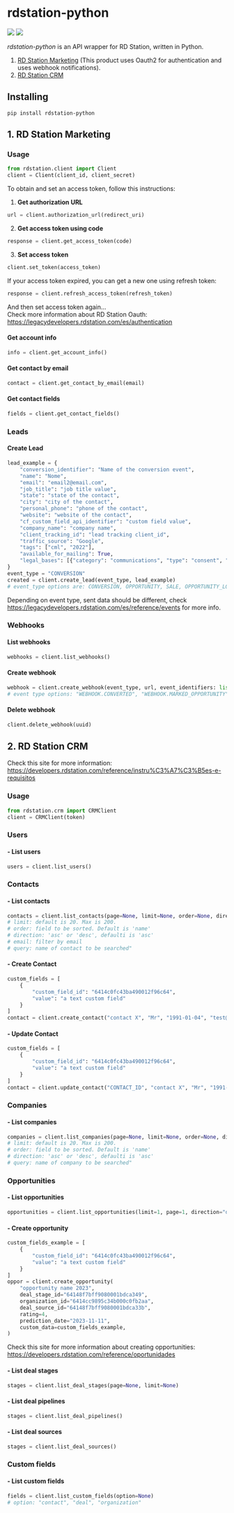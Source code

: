 # rdstation-python
![](https://img.shields.io/badge/version-0.2.2-success) ![](https://img.shields.io/badge/Python-3.8%20|%203.9%20|%203.10%20|%203.11-4B8BBE?logo=python&logoColor=white)  

*rdstation-python* is an API wrapper for RD Station, written in Python.
1. [RD Station Marketing](#1-rd-station-marketing) (This product uses Oauth2 for authentication and uses webhook notifications). 
2. [RD Station CRM](#2-rd-station-crm)

## Installing
```
pip install rdstation-python
```
## 1. RD Station Marketing
### Usage
```python
from rdstation.client import Client
client = Client(client_id, client_secret)
```
To obtain and set an access token, follow this instructions:
1. **Get authorization URL**
```python
url = client.authorization_url(redirect_uri)
```
2. **Get access token using code**
```python
response = client.get_access_token(code)
```
3. **Set access token**
```python
client.set_token(access_token)
```
If your access token expired, you can get a new one using refresh token:
```python
response = client.refresh_access_token(refresh_token)
```
And then set access token again...  
Check more information about RD Station Oauth: https://legacydevelopers.rdstation.com/es/authentication
#### Get account info
```python
info = client.get_account_info()
```
#### Get contact by email
```python
contact = client.get_contact_by_email(email)
```
#### Get contact fields
```python
fields = client.get_contact_fields()
```
### Leads
#### Create Lead
```python
lead_example = {
    "conversion_identifier": "Name of the conversion event",
    "name": "Nome",
    "email": "email2@email.com",
    "job_title": "job title value",
    "state": "state of the contact",
    "city": "city of the contact",
    "personal_phone": "phone of the contact",
    "website": "website of the contact",
    "cf_custom_field_api_identifier": "custom field value",
    "company_name": "company name",
    "client_tracking_id": "lead tracking client_id",
    "traffic_source": "Google",
    "tags": ["cml", "2022"],
    "available_for_mailing": True,
    "legal_bases": [{"category": "communications", "type": "consent", "status": "granted"}],
}
event_type = "CONVERSION"
created = client.create_lead(event_type, lead_example)
# event_type options are: CONVERSION, OPPORTUNITY, SALE, OPPORTUNITY_LOST, ORDER_PLACED, ORDER_PLACED_ITEM, CART_ABANDONED, CART_ABANDONED_ITEM, CHAT_STARTED, CHAT_FINISHED, CALL_FINISHED, MEDIA_PLAYBACK_STARTED, MEDIA_PLAYBACK_STOPPED
```
Depending on event type, sent data should be different, check https://legacydevelopers.rdstation.com/es/reference/events for more info.
### Webhooks
#### List webhooks
```python
webhooks = client.list_webhooks()
```
#### Create webhook
```python
webhook = client.create_webhook(event_type, url, event_identifiers: list = None, include_relations: list =None)
# event type options: "WEBHOOK.CONVERTED", "WEBHOOK.MARKED_OPPORTUNITY"
```
#### Delete webhook
```python
client.delete_webhook(uuid)
```

## 2. RD Station CRM
Check this site for more information: https://developers.rdstation.com/reference/instru%C3%A7%C3%B5es-e-requisitos
### Usage
```python
from rdstation.crm import CRMClient
client = CRMClient(token)
```
### Users
#### - List users
```python
users = client.list_users()
```
### Contacts
#### - List contacts
```python
contacts = client.list_contacts(page=None, limit=None, order=None, direction=None, email=None, query=None)
# limit: default is 20. Max is 200.
# order: field to be sorted. Default is 'name'
# direction: 'asc' or 'desc', defaulti is 'asc'
# email: filter by email
# query: name of contact to be searched"
```
#### - Create Contact
```python
custom_fields = [
    {
        "custom_field_id": "6414c0fc43ba490012f96c64",
        "value": "a text custom field"
    }
]
contact = client.create_contact("contact X", "Mr", "1991-01-04", "test@test.com", custom_data=custom_fields)
```
#### - Update Contact
```python
custom_fields = [
    {
        "custom_field_id": "6414c0fc43ba490012f96c64",
        "value": "a text custom field"
    }
]
contact = client.update_contact("CONTACT_ID", "contact X", "Mr", "1991-01-04", custom_data=custom_fields)
```
### Companies
#### - List companies
```python
companies = client.list_companies(page=None, limit=None, order=None, direction=None, user_id=None, query=None)
# limit: default is 20. Max is 200.
# order: field to be sorted. Default is 'name'
# direction: 'asc' or 'desc', defaulti is 'asc'
# query: name of company to be searched"
```
### Opportunities
#### - List opportunities
```python
opportunities = client.list_opportunities(limit=1, page=1, direction="desc")
```
#### - Create opportunity
```python
custom_fields_example = [
    {
        "custom_field_id": "6414c0fc43ba490012f96c64",
        "value": "a text custom field"
    }
]
oppor = client.create_opportunity(
    "opportunity name 2023",
    deal_stage_id="64148f7bff9080001bdca349",
    organization_id="6414cc9895c34b000c0fb2aa",
    deal_source_id="64148f7bff9080001bdca33b",
    rating=4,
    prediction_date="2023-11-11",
    custom_data=custom_fields_example,
)
```
Check this site for more information about creating opportunities: https://developers.rdstation.com/reference/oportunidades
#### - List deal stages
```python
stages = client.list_deal_stages(page=None, limit=None)
```
#### - List deal pipelines
```python
stages = client.list_deal_pipelines()
```
#### - List deal sources
```python
stages = client.list_deal_sources()
```
### Custom fields
#### - List custom fields
```python
fields = client.list_custom_fields(option=None)
# option: "contact", "deal", "organization"
```
